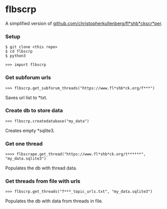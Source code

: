 # flbscrp

A simplified version of [github.com/christopherkullenberg/fl\*shb\*ckscr\*per](https://github.com/christopherkullenberg/flashbackscraper).

### Setup
```
$ git clone <this repo>
$ cd flbscrp
$ python3

>>> import flbscrp
```
### Get subforum urls
```
>>> flbscrp.get_subforum_threads("https://www.fl*shb*ck.org/f***")
```
Saves url list to *txt.

### Create db to store data
```
>>> flbscrp.createdatabase("my_data")
```
Creates empty *sqlite3.

### Get one thread
```
>>>> flbscrape.get_thread("https://www.fl*shb*ck.org/t******", "my_data.sqlite3")
```
Populates the db with thread data.

### Get threads from file with urls
```
>>> flbscrp.get_threads("f***_topic_urls.txt", "my_data.sqlite3")
```
Populates the db with data from threads in file.

